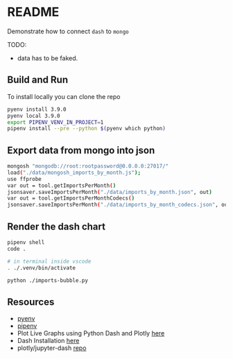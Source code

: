 # README

Demonstrate how to connect `dash` to `mongo`

TODO:

* data has to be faked.  

## Build and Run

To install locally you can clone the repo

```sh
pyenv install 3.9.0
pyenv local 3.9.0
export PIPENV_VENV_IN_PROJECT=1
pipenv install --pre --python $(pyenv which python)
```

## Export data from mongo into json

```sh
mongosh "mongodb://root:rootpassword@0.0.0.0:27017/"  
load("./data/mongosh_imports_by_month.js");
use ffprobe
var out = tool.getImportsPerMonth()
jsonsaver.saveImportsPerMonth("./data/imports_by_month.json", out)
var out = tool.getImportsPerMonthCodecs()
jsonsaver.saveImportsPerMonth("./data/imports_by_month_codecs.json", out)
```

## Render the dash chart

```sh
pipenv shell
code . 

# in terminal inside vscode
. ./.venv/bin/activate    

python ./imports-bubble.py       
```

## Resources

* [pyenv](https://github.com/pyenv/pyenv)  
* [pipenv](https://pypi.org/project/pipenv/)  
* Plot Live Graphs using Python Dash and Plotly [here](https://www.geeksforgeeks.org/plot-live-graphs-using-python-dash-and-plotly/)  
* Dash Installation [here](https://dash.plotly.com/installation)  
* plotly/jupyter-dash [repo](https://github.com/plotly/jupyter-dash)  
